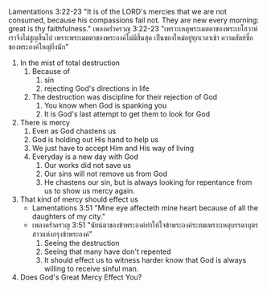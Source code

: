Lamentations 3:22-23 "It is of the LORD's mercies that we are not consumed, because his compassions fail not. They are new every morning: great is thy faithfulness."
เพลงคร่ำครวญ 3:22-23 "เพราะเหตุพระเมตตาของพระเยโฮวาห์เราจึงไม่สูญสิ้นไป เพราะพระเมตตาของพระองค์ไม่มีสิ้นสุด เป็นของใหม่อยู่ทุกเวลาเช้า ความสัตย์ซื่อของพระองค์ใหญ่ยิ่งนัก"

1. In the mist of total destruction
   1. Because of 
      1. sin
      2. rejecting God's directions in life
   2. The destruction was discipline for their rejection of God
      1. You know when God is spanking you
      2. It is God's last attempt to get them to look for God
2. There is mercy
   1. Even as God chastens us
   2. God is holding out His hand to help us
   3. We just have to accept Him and His way of living
   4. Everyday is a new day with God
      1. Our works did not save us
      2. Our sins will not remove us from God
      3. He chastens our sin, but is always looking for repentance from us to show us mercy again.
3. That kind of mercy should effect us
   - Lamentations 3:51 "Mine eye affecteth mine heart because of all the daughters of my city."
   - เพลงคร่ำครวญ 3:51 "นัยน์ตาของข้าพระองค์ทำให้ใจข้าพระองค์ระทมเพราะเหตุบรรดาบุตรสาวแห่งกรุงข้าพระองค์"
      1. Seeing the destruction
      2. Seeing that many have don't repented
      3. It should effect us to witness harder know that God is always willing to receive sinful man.
4. Does God's Great Mercy Effect You?